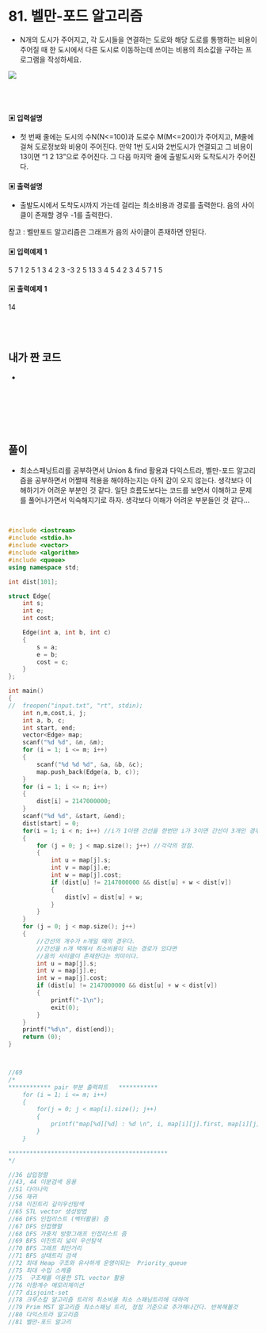 # 81. 벨만-포드 알고리즘

- N개의 도시가 주어지고, 각 도시들을 연결하는 도로와 해당 도로를 통행하는 비용이 주어질 때 한 도시에서 다른 도시로 이동하는데 쓰이는 비용의 최소값을 구하는 프로그램을 작성하세요.

![](https://github.com/MinsoftK/c-Algorithm_Q/blob/master/img/81.png?raw=true)

<br/>
<br/>

#### ▣ 입력설명

- 첫 번째 줄에는 도시의 수N(N<=100)과 도로수 M(M<=200)가 주어지고, M줄에 걸쳐 도로정보와 비용이 주어진다. 만약 1번 도시와 2번도시가 연결되고 그 비용이 13이면 “1 2 13”으로 주어진다. 그 다음 마지막 줄에 출발도시와 도착도시가 주어진다.

#### ▣ 출력설명

- 출발도시에서 도착도시까지 가는데 걸리는 최소비용과 경로를 출력한다. 음의 사이클이 존재할 경우 -1를 출력한다.

참고 : 벨만포드 알고리즘은 그래프가 음의 사이클이 존재하면 안된다.

#### ▣ 입력예제 1

5 7
1 2 5
1 3 4
2 3 -3
2 5 13
3 4 5
4 2 3
4 5 7
1 5

#### ▣ 출력예제 1

14

<br/>
<br/>

## 내가 짠 코드

-

<br/>

```c++

```

<br><br>

## 풀이

- 최소스패닝트리를 공부하면서 Union & find 활용과 다익스트라, 벨만-포드 알고리즘을 공부하면서 어쩔때 적용을 해야하는지는 아직 감이 오지 않는다. 생각보다 이해하기가 어려운 부분인 것 같다. 일단 흐름도보다는 코드를 보면서 이해하고 문제를 풀어나가면서 익숙해지기로 하자. 생각보다 이해가 어려운 부분들인 것 같다...

<br/>

```c++
#include <iostream>
#include <stdio.h>
#include <vector>
#include <algorithm>
#include <queue>
using namespace std;

int dist[101];

struct Edge{
	int s;
	int e;
	int cost;

	Edge(int a, int b, int c)
	{
		s = a;
		e = b;
		cost = c;
	}
};

int main()
{
//	freopen("input.txt", "rt", stdin);
	int n,m,cost,i, j;
	int a, b, c;
	int start, end;
	vector<Edge> map;
	scanf("%d %d", &n, &m);
	for (i = 1; i <= m; i++)
	{
		scanf("%d %d %d", &a, &b, &c);
		map.push_back(Edge(a, b, c));
	}
	for (i = 1; i <= n; i++)
	{
		dist[i] = 2147000000;
	}
	scanf("%d %d", &start, &end);
	dist[start] = 0;
	for(i = 1; i < n; i++) //i가 1이땐 간선을 한번만 i가 3이면 간선이 3개인 경우
	{
		for (j = 0; j < map.size(); j++) //각각의 정점.
		{
			int u = map[j].s;
			int v = map[j].e;
			int w = map[j].cost;
			if (dist[u] != 2147000000 && dist[u] + w < dist[v])
			{
				dist[v] = dist[u] + w;
			}
		}
	}
	for (j = 0; j < map.size(); j++)
	{
		//간선의 개수가 n개일 때의 경우다.
		//간선을 n개 택해서 최소비용이 되는 경로가 있다면
		//음의 사이클이 존재한다는 의미이다.
		int u = map[j].s;
		int v = map[j].e;
		int w = map[j].cost;
		if (dist[u] != 2147000000 && dist[u] + w < dist[v])
		{
			printf("-1\n");
			exit(0);
		}
	}
	printf("%d\n", dist[end]);
	return (0);
}



//69
/*
************ pair 부분 출력파트   ***********
 	for (i = 1; i <= m; i++)
	{
		for(j = 0; j < map[i].size(); j++)
		{
			printf("map[%d][%d] : %d \n", i, map[i][j].first, map[i][j].second);
		}
	}

*********************************************
*/

//36 삽입정렬
//43, 44 이분검색 응용
//51 다이나믹
//56 재귀
//58 이진트리 깊이우선탐색
//65 STL vector 생성방법
//66 DFS 인접리스트 (벡터활용) 즘
//67 DFS 인접행렬
//68 DFS 가중치 방향그래프 인접리스트 즘
//69 BFS 이진트리 넓이 우선탐색
//70 BFS 그래프 최단거리
//71 BFS 상태트리 검색
//72 최대 Heap 구조와 유사하게 운영이되는  Priority_queue
//75 최대 수입 스케쥴
//75  구조체를 이용한 STL vector 활용
//76 이항계수 메모리제이션
//77 disjoint-set
//78 크루스칼 알고리즘 트리의 최소비용 최소 스패닝트리에 대하여
//79 Prim MST 알고리즘 최소스패닝 트리, 정점 기준으로 추가해나간다. 반복해볼것
//80 다익스트라 알고리즘
//81 벨만-포드 알고리
```
